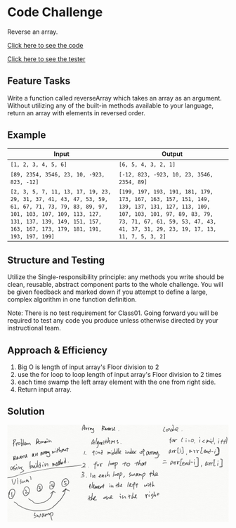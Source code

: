 # Code Challenge

Reverse an array.

[Click here to see the code](array_reverse.js)

[Click here to see the tester](array_reverse.test.js)

## Feature Tasks

Write a function called reverseArray which takes an array as an argument. Without utilizing any of the built-in methods available to your language, return an array with elements in reversed order.

## Example

|Input | Output|
|---|---|
|`[1, 2, 3, 4, 5, 6]`|`[6, 5, 4, 3, 2, 1]`|
|`[89, 2354, 3546, 23, 10, -923, 823, -12]`|`[-12, 823, -923, 10, 23, 3546, 2354, 89]`|
|`[2, 3, 5, 7, 11, 13, 17, 19, 23, 29, 31, 37, 41, 43, 47, 53, 59, 61, 67, 71, 73, 79, 83, 89, 97, 101, 103, 107, 109, 113, 127, 131, 137, 139, 149, 151, 157, 163, 167, 173, 179, 181, 191, 193, 197, 199]`|`[199, 197, 193, 191, 181, 179, 173, 167, 163, 157, 151, 149, 139, 137, 131, 127, 113, 109, 107, 103, 101, 97, 89, 83, 79, 73, 71, 67, 61, 59, 53, 47, 43, 41, 37, 31, 29, 23, 19, 17, 13, 11, 7, 5, 3, 2]`|

## Structure and Testing

Utilize the Single-responsibility principle: any methods you write should be clean, reusable, abstract component parts to the whole challenge. You will be given feedback and marked down if you attempt to define a large, complex algorithm in one function definition.

Note: There is no test requirement for Class01. Going forward you will be required to test any code you produce unless otherwise directed by your instructional team.

## Approach & Efficiency

1. Big O is length of input array's Floor division to 2
2. use the for loop to loop  length of input array's Floor division to 2 times
3. each time swamp the left array element with the one from right side.
4. Return input array.

## Solution
<!-- Embedded whiteboard image -->
![img1](array_reverse.png)
